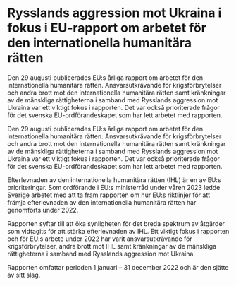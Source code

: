 # Rysslands aggression mot Ukraina i fokus i EU-rapport om arbetet för den internationella humanitära rätten

Den 29 augusti publicerades EU:s årliga rapport om arbetet för den internationella humanitära rätten. Ansvarsutkrävande för krigsförbrytelser och andra brott mot den internationella humanitära rätten samt kränkningar av de mänskliga rättigheterna i samband med Rysslands aggression mot Ukraina var ett viktigt fokus i rapporten. Det var också prioriterade frågor för det svenska EU-ordförandeskapet som har lett arbetet med rapporten.

Den 29 augusti publicerades EU:s årliga rapport om arbetet för den internationella humanitära rätten. Ansvarsutkrävande för krigsförbrytelser och andra brott mot den internationella humanitära rätten samt kränkningar av de mänskliga rättigheterna i samband med Rysslands aggression mot Ukraina var ett viktigt fokus i rapporten. Det var också prioriterade frågor för det svenska EU-ordförandeskapet som har lett arbetet med rapporten.

Efterlevnaden av den internationella humanitära rätten (IHL) är en av EU:s prioriteringar. Som ordförande i EU:s ministerråd under våren 2023 ledde Sverige arbetet med att ta fram rapporten om hur EU:s riktlinjer för att främja efterlevnaden av den internationella humanitära rätten har genomförts under 2022.

Rapporten syftar till att öka synligheten för det breda spektrum av åtgärder som vidtagits för att stärka efterlevnaden av IHL. Ett viktigt fokus i rapporten och för EU:s arbete under 2022 har varit ansvarsutkrävande för krigsförbrytelser, andra brott mot IHL samt kränkningar av de mänskliga rättigheterna i samband med Rysslands aggression mot Ukraina.

Rapporten omfattar perioden 1 januari – 31 december 2022 och är den sjätte av sitt slag.

